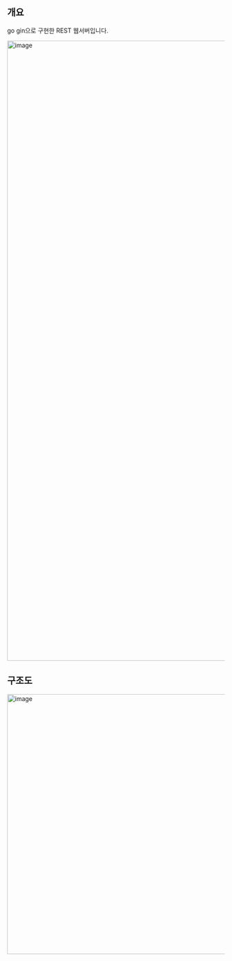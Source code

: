 ## 개요
go gin으로 구현한 REST 웹서버입니다.

<img width="1431" alt="image" src="https://github.com/dik654/Go_projects/assets/33992354/19ae943d-7379-4953-93bc-619b1314bc32">


## 구조도
<img width="600" alt="image" src="https://github.com/dik654/Go_projects/assets/33992354/76ffeffe-b838-416c-a03d-08fcf34900d9">

